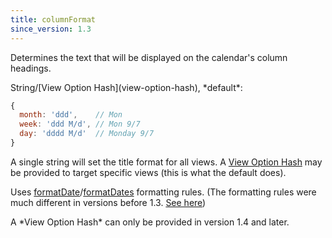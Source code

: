 ```yaml
---
title: columnFormat
since_version: 1.3
---
```


Determines the text that will be displayed on the calendar's column headings.

<div class='spec' markdown='1'>
String/[View Option Hash](view-option-hash), *default*:

```js
{
  month: 'ddd',    // Mon
  week: 'ddd M/d', // Mon 9/7
  day: 'dddd M/d'  // Monday 9/7
}
```
</div>

A single string will set the title format for all views. A [View Option Hash](view-option-hash) may be provided to target specific views (this is what the default does).

Uses [formatDate](formatDate)/[formatDates](formatDates) formatting rules.
(The formatting rules were much different in versions before 1.3. [See here](formatDate-pre-13))

<div class='version-info' markdown='1'>
A *View Option Hash* can only be provided in version 1.4 and later.
</div>
